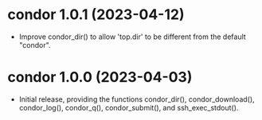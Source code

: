 # condor 1.0.1 (2023-04-12)

* Improve condor_dir() to allow 'top.dir' to be different from the default
  "condor".

# condor 1.0.0 (2023-04-03)

* Initial release, providing the functions condor_dir(), condor_download(),
  condor_log(), condor_q(), condor_submit(), and ssh_exec_stdout().
